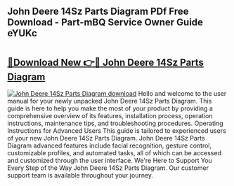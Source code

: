 ## John Deere 14Sz Parts Diagram PDf Free Download - Part-mBQ Service Owner Guide eYUKc

# <h2><a href="http://dfn1r4x.blite.top/?on=John+Deere+14Sz+Parts+Diagram">🔗Download New 👉🔴 John Deere 14Sz Parts Diagram</a></h2>

[![John Deere 14Sz Parts Diagram download](https://i.imgur.com/lujVjoI.png)](http://dfn1r4x.blite.top/?on=John+Deere+14Sz+Parts+Diagram)
Hello and welcome to the user manual for your newly unpacked John Deere 14Sz Parts Diagram. This guide is here to help you make the most of your product by providing a comprehensive overview of its features, installation process, operation instructions, maintenance tips, and troubleshooting procedures. Operating Instructions for Advanced Users This guide is tailored to experienced users of your new John Deere 14Sz Parts Diagram. John Deere 14Sz Parts Diagram advanced features include facial recognition, gesture control, customizable profiles, and automated tasks, all of which can be accessed and customized through the user interface. We're Here to Support You Every Step of the Way John Deere 14Sz Parts Diagram. Our customer support team is available throughout your journey.
